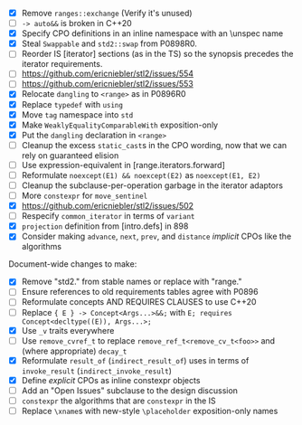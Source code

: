 * [X] Remove `ranges::exchange` (Verify it's unused)
* [ ] `-> auto&&` is broken in C++20
* [X] Specify CPO definitions in an inline namespace with an \unspec name
* [X] Steal `Swappable` and `std2::swap` from P0898R0.
* [ ] Reorder IS [iterator] sections (as in the TS) so the synopsis precedes the iterator requirements.
* [ ] https://github.com/ericniebler/stl2/issues/554
* [ ] https://github.com/ericniebler/stl2/issues/553
* [X] Relocate `dangling` to `<range>` as in P0896R0
* [X] Replace `typedef` with `using`
* [X] Move `tag` namespace into `std`
* [X] Make `WeaklyEqualityComparableWith` exposition-only
* [X] Put the `dangling` declaration in `<range>`
* [ ] Cleanup the excess `static_cast`s in the CPO wording, now that we can rely on guaranteed elision
* [ ] Use expression-equivalent in [range.iterators.forward]
* [ ] Reformulate `noexcept(E1) && noexcept(E2)` as `noexcept(E1, E2)`
* [ ] Cleanup the subclause-per-operation garbage in the iterator adaptors
* [ ] More `constexpr` for `move_sentinel`
* [X] https://github.com/ericniebler/stl2/issues/502
* [ ] Respecify `common_iterator` in terms of `variant`
* [X] `projection` definition from [intro.defs] in 898
* [X] Consider making `advance`, `next`, `prev`, and `distance` *implicit* CPOs like the algorithms

Document-wide changes to make:
* [X] Remove "std2." from stable names or replace with "range."
* [ ] Ensure references to old requirements tables agree with P0896
* [ ] Reformulate concepts AND REQUIRES CLAUSES to use C++20
* [ ] Replace `{ E } -> Concept<Args...>&&;` with `E; requires Concept<decltype((E)), Args...>;`
* [X] Use `_v` traits everywhere
* [ ] Use `remove_cvref_t` to replace `remove_ref_t<remove_cv_t<foo>>` and (where appropriate) `decay_t`
* [X] Reformulate `result_of` (`indirect_result_of`) uses in terms of `invoke_result` (`indirect_invoke_result`)
* [X] Define *explicit* CPOs as inline constexpr objects
* [ ] Add an "Open Issues" subclause to the design discussion
* [ ] `constexpr` the algorithms that are `constexpr` in the IS
* [ ] Replace `\xname`s with new-style `\placeholder` exposition-only names
